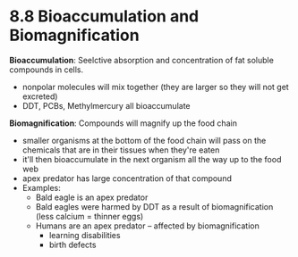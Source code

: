 # 8.8 Bioaccumulation and Biomagnification

**Bioaccumulation**: Seelctive absorption and concentration of fat soluble compounds in cells.
- nonpolar molecules will mix together (they are larger so they will not get excreted)
- DDT, PCBs, Methylmercury all bioaccumulate


**Biomagnification**: Compounds will magnify up the food chain
- smaller organisms at the bottom of the food chain will pass on the chemicals that are in their tissues when they're eaten
- it'll then bioaccumulate in the next organism all the way up to the food web
- apex predator has large concentration of that compound
- Examples:
	- Bald eagle is an apex predator
	- Bald eagles were harmed by DDT as a result of biomagnification (less calcium = thinner eggs)
	- Humans are an apex predator – affected by biomagnification
		- learning disabilities
		- birth defects